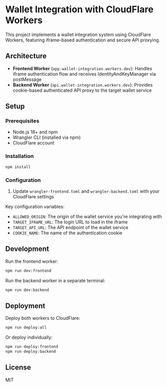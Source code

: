 # Wallet Integration with CloudFlare Workers

This project implements a wallet integration system using CloudFlare Workers, featuring iframe-based authentication and secure API proxying.

## Architecture

- **Frontend Worker** (`app.wallet-integration.workers.dev`): Handles iframe authentication flow and receives IdentityAndKeyManager via postMessage
- **Backend Worker** (`api.wallet-integration.workers.dev`): Provides cookie-based authenticated API proxy to the target wallet service

## Setup

### Prerequisites

- Node.js 18+ and npm
- Wrangler CLI (installed via npm)
- CloudFlare account

### Installation

```bash
npm install
```

### Configuration

1. Update `wrangler-frontend.toml` and `wrangler-backend.toml` with your CloudFlare settings

Key configuration variables:
- `ALLOWED_ORIGIN`: The origin of the wallet service you're integrating with
- `TARGET_IFRAME_URL`: The login URL to load in the iframe
- `TARGET_API_URL`: The API endpoint of the wallet service
- `COOKIE_NAME`: The name of the authentication cookie

## Development

Run the frontend worker:
```bash
npm run dev:frontend
```

Run the backend worker in a separate terminal:
```bash
npm run dev:backend
```

## Deployment

Deploy both workers to CloudFlare:
```bash
npm run deploy:all
```

Or deploy individually:
```bash
npm run deploy:frontend
npm run deploy:backend
```

## License

MIT
